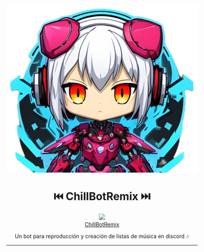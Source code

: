 <img src=https://raw.githubusercontent.com/rodrigoDev0n/ChillBotRemix/main/logo/logo-anime-para-mi-bot-de-discrod-chillbotmusic-upscaled%20(1).png>

<h1 align="center">⏮️ ChillBotRemix ⏭️</h1>
<div>
<div align="center">
    <img src="https://img.shields.io/badge/GitHub-100000?style=for-the-badge&logo=github&logoColor=white">
</div>
<div align="center">
        <a href="https://github.com/rodrigoDev0n/ChillBotRemix">ChillBotRemix</a> 
</div>
        
</div>

<div align="center">
    <p>
        Un bot para reproducción y creación de listas de música en discord 🎶
</div>

*****


